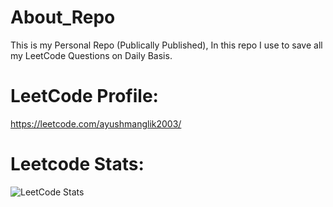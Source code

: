 

# About_Repo

This is my Personal Repo (Publically Published), In this repo I use to save all my LeetCode Questions on Daily Basis.

# LeetCode Profile: 
https://leetcode.com/ayushmanglik2003/

# Leetcode Stats:

![LeetCode Stats](https://leetcode.card.workers.dev/ayushmanglik2003?theme=unicorn&font=source_code_pro&extension=null)
